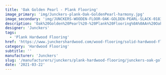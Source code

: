 ```yaml
---
title: 'Oak Golden Pearl - Plank Flooring'
image_primary: 'img/Junckers-plank-Oak-GoldenPearl-harmony.jpg'
image_secondary: 'img/JUNCKERS-WOODEN-FLOOR-OAK-GOLDEN-PEARL-SLACK-0183.jpg'
description: 'Oak%20Golden%20Pearl%20-%20Plank%20Flooring%0A%0AAn%20Oak%20Plank%20toned%20with%20a%20medium%20transparent%20grey%20reflective%20colour.%0A%0AThis%20floor%20is%20also%20available%20as%20ships%20decking.%20The%20black%20neoprene%20strip%20placed%20between%20the%20boards%20adds%20a%20maritime%20look%20to%20the%20floor.'
designer: 'Junckers'
tags:
  - 'Plank Hardwood Flooring'
href: 'https://www.junckershardwood.com/wood-flooring/solid-hardwood-flooring/plank-hardwood-flooring/product-page/oak-golden-pearl-plank-flooring'
category: 'Hardwood Flooring'
subtitle: ''
manufacturer: 'Junckers'
slug: '/manufacturers/junckers/plank-hardwood-flooring/junckers-oak-golden-pearl-plank-flooring'
date: '2021-03-22'
---
```

